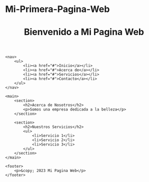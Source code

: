 # Mi-Primera-Pagina-Web
<!DOCTYPE html>
<html>
<head>
    <meta charset="UTF-8">
    <title>Mi Pagina Web1</title>
</head>
<body>
    <header>
        <h1>Bienvenido a Mi Pagina Web</h1>
    </header>

    <nav>
        <ul>
            <li><a href="#">Inicio</a></li>
            <li><a href="#">Acerca de</a></li>
            <li><a href="#">Servicios</a></li>
            <li><a href="#">Contacto</a></li>
        </ul>
    </nav>
    
    <main>
        <section>
            <h2>Acerca de Nosotros</h2>
            <p>Somos una empresa dedicada a la belleza</p>
        </section>
        
        <section>
            <h2>Nuestros Servicios</h2>
            <ul>
                <li>Servicio 1</li>
                <li>Servicio 2</li>
                <li>Servicio 3</li>
            </ul>
        </section>
    </main>
    
    <footer>
        <p>&copy; 2023 Mi Pagina Web</p>
    </footer>
</body>
</html>
